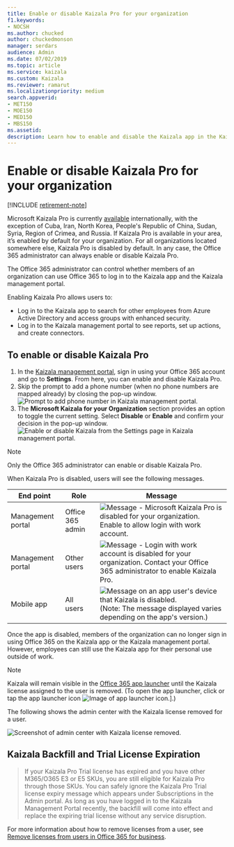 ```yaml
---
title: Enable or disable Kaizala Pro for your organization
f1.keywords:
- NOCSH
ms.author: chucked
author: chuckedmonson
manager: serdars
audience: Admin
ms.date: 07/02/2019
ms.topic: article
ms.service: kaizala
ms.custom: Kaizala
ms.reviewer: ramarut
ms.localizationpriority: medium
search.appverid:
- MET150
- MOE150
- MED150
- MBS150
ms.assetid: 
description: Learn how to enable and disable the Kaizala app in the Kaizala management portal.
---
```


# Enable or disable Kaizala Pro for your organization 

[!INCLUDE [retirement-note](includes/retirement-note.md)]

Microsoft Kaizala Pro is currently [available](regional-availability.md) internationally, with the exception of Cuba, Iran, North Korea, People's Republic of China, Sudan, Syria, Region of Crimea, and Russia. If Kaizala Pro is available in your area, it’s enabled by default for your organization. For all organizations located somewhere else, Kaizala Pro is disabled by default. In any case, the Office 365 administrator can always enable or disable Kaizala Pro. 

The Office 365 administrator can control whether members of an organization can use Office 365 to log in to the Kaizala app and the Kaizala management portal. 

Enabling Kaizala Pro allows users to:
- Log in to the Kaizala app to search for other employees from Azure Active Directory and access groups with enhanced security.
- Log in to the Kaizala management portal to see reports, set up actions, and create connectors.
 
## To enable or disable Kaizala Pro

1. In the [Kaizala management portal](https://manage.kaiza.la/), sign in using your Office 365 account and go to **Settings**. From here, you can enable and disable Kaizala Pro.
2. Skip the prompt to add a phone number (when no phone numbers are mapped already) by closing the pop-up window.
![Prompt to add phone number in Kaizala management portal.](media/prompt-to-add-phone-number.png)
3. The **Microsoft Kaizala for your Organization** section provides an option to toggle the current setting. Select **Disable** or **Enable** and confirm your decision in the pop-up window. 
![Enable or disable Kaizala from the Settings page in Kaizala management portal.](media/enable-disable-kaizala-from-settings-page.png)
> [!NOTE]
> Only the Office 365 administrator can enable or disable Kaizala Pro.

When Kaizala Pro is disabled, users will see the following messages.

|End point  |Role |Message  |
|---------|---------|---------|
|Management portal  |Office 365 admin    |![Message - Microsoft Kaizala Pro is disabled for your organization. Enable to allow login with work account.](media/disabled-message-tenant-admin-portal.png)   |
|Management portal  |Other users        |![Message - Login with work account is disabled for your organization. Contact your Office 365 administrator to enable Kaizala Pro.](media/disabled-message-other-admins-portal.png)   |
|Mobile app     |All users        |![Message on an app user's device that Kaizala is disabled.](media/disabled-message-users-app.jpg)  <br>(Note: The message displayed varies depending on the app's version.)       |

Once the app is disabled, members of the organization can no longer sign in using Office 365 on the Kaizala app or the Kaizala management portal. However, employees can still use the Kaizala app for their personal use outside of work.

> [!NOTE]
> Kaizala will remain visible in the [Office 365 app launcher](https://support.office.com/article/meet-the-office-365-app-launcher-79f12104-6fed-442f-96a0-eb089a3f476a) until the Kaizala license assigned to the user is removed. (To open the app launcher, click or tap the app launcher icon ![Image of app launcher icon.](media/app-launcher-icon.png)].)

The following shows the admin center with the Kaizala license removed for a user.

![Screenshot of admin center with Kaizala license removed.](media/enable-kaizala-in-admin-center.png)

## Kaizala Backfill and Trial License Expiration
> If your Kaizala Pro Trial license has expired and you have other M365/O365 E3 or E5 SKUs, you are still eligible for Kaizala Pro through those SKUs. You can safely ignore the Kaizala Pro Trial license expiry message which appears under Subscriptions in the Admin portal. As long as you have logged in to the Kaizala Management Portal recently, the backfill will come into effect and replace the expiring trial license without any service disruption.

For more information about how to remove licenses from a user, see [Remove licenses from users in Office 365 for business](/office365/admin/subscriptions-and-billing/remove-licenses-from-users?view=o365-worldwide).
